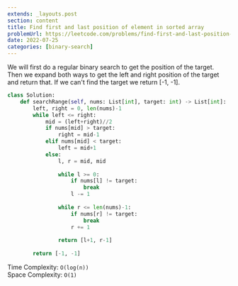 ```yaml
---
extends: _layouts.post
section: content
title: Find first and last position of element in sorted array
problemUrl: https://leetcode.com/problems/find-first-and-last-position-of-element-in-sorted-array/
date: 2022-07-25
categories: [binary-search]
---
```


We will first do a regular binary search to get the position of the target. Then we expand both ways to get the left and right position of the target and return that. If we can't find the target we return [-1, -1].

```python
class Solution:
    def searchRange(self, nums: List[int], target: int) -> List[int]:
        left, right = 0, len(nums)-1
        while left <= right:
            mid = (left+right)//2
            if nums[mid] > target:
                right = mid-1
            elif nums[mid] < target:
                left = mid+1
            else:
                l, r = mid, mid
                
                while l >= 0:
                    if nums[l] != target:
                        break
                    l -= 1
                
                while r <= len(nums)-1:
                    if nums[r] != target:
                        break
                    r += 1
                
                return [l+1, r-1]
            
        return [-1, -1]
```

Time Complexity: `O(log(n))` <br/>
Space Complexity: `O(1)`